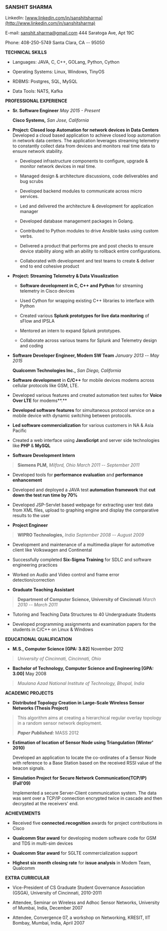 ### SANSHIT SHARMA

LinkedIn:
[www.linkedin.com/in/sanshitsharma](http://www.linkedin.com/in/sanshitsharma)

E-mail: sanshit.sharma@gmail.com 444 Saratoga Ave, Apt 19C

Phone: 408-250-5749 Santa Clara, CA -- 95050

**TECHNICAL SKILLS**

-   Languages: JAVA, C, C++, GOLang, Python, Cython

-   Operating Systems: Linux, Windows, TinyOS

-   RDBMS: Postgres, SQL, MySQL

-   Data Tools: NATS, Kafka

**PROFESSIONAL EXPERIENCE**

-   **Sr. Software Engineer** *May 2015 - Present*

    **Cisco Systems,** *San Jose, California*

<!-- -->

-   **Project: Closed loop Automation for network devices in Data
    Centers**\
    Developed a cloud based application to achieve closed loop
    automation in network data centers. The application leverages
    streaming telemetry to constantly collect data from devices and
    monitors real time data to ensure network stability. 

    -   Developed infrastructure components to configure, upgrade &
        monitor network devices in real time.

    -   Managed design & architecture discussions, code deliverables and
        bug scrubs

    -   Developed backend modules to communicate across micro services. 

    -   Led and delivered the architecture & development for application
        manager

    -   Developed database management packages in Golang. 

    -   Contributed to Python modules to drive Ansible tasks using
        custom verbs. 

    -   Delivered a product that performs pre and post checks to ensure
        device stability along with an ability to rollback entire
        configurations.

    -   Collaborated with development and test teams to create & deliver
        end to end cohesive product

-   **Project: Streaming Telemetry & Data Visualization**

    -   **Software development in C, C++ and Python** for streaming
        telemetry in Cisco devices

    -   Used Cython for wrapping existing C++ libraries to interface
        with Python

    -   Created various **Splunk prototypes for live data monitoring**
        of sFlow and IPSLA

    -   Mentored an intern to expand Splunk prototypes.

    -   Collaborate across various teams for Splunk and Telemetry design
        and coding

<!-- -->

-   **Software Developer Engineer, Modem SW Team** *January 2013 -- May
    2015*

    **Qualcomm Technologies Inc.,** *San Diego,* *California*

<!-- -->

-   **Software development** in **C/C++** for mobile devices modems
    across cellular protocols like GSM, LTE.

-   Developed various features and created automation test suites for
    **Voice Over LTE** for modems**.**

-   **Developed software features** for simultaneous protocol service on
    a mobile device with dynamic switching between protocols.

-   **Led software commercialization** for various customers in NA &
    Asia Pacific

-   Created a web interface using **JavaScript** and server side
    technologies like **PHP** & **MySQL**

<!-- -->

-   **Software Development Intern**

> **Siemens PLM,** *Milford, Ohio March 2011 -- September 2011*

-   Developed tools for **performance evaluation** and **performance
    enhancement**

-   Developed and deployed a JAVA test **automation framework** that
    **cut down the test run time by 70%**

-   Developed JSP-Servlet based webpage for extracting user test data
    from XML files, upload to graphing engine and display the
    comparative results to the user

<!-- -->

-   **Project Engineer**

> **WIPRO Technologies,** *India* *September 2008 -- August 2009*

-   Development and maintenance of a multimedia player for automotive
    client like Volkswagen and Continental

-   Successfully completed **Six-Sigma Training** for SDLC and software
    engineering practices

-   Worked on Audio and Video control and frame error
    detection/correction

<!-- -->

-   **Graduate Teaching Assistant**

> **Department of Computer Science, University of Cincinnati** *March
> 2010 -- March 2011*

-   Tutoring and Teaching Data Structures to 40 Undergraduate Students

-   Developed programming assignments and examination papers for the
    students in C/C++ on Linux & Windows

**EDUCATIONAL QUALIFICATION**

-   **M.S., Computer Science \[GPA: 3.82\]** November 2012

> *University of Cincinnati, Cincinnati, Ohio*

-   **Bachelor of Technology, Computer Science and Engineering \[GPA:
    3.00\]** May 2008

> *Maulana Azad National Institute of Technology, Bhopal, India*

**ACADEMIC PROJECTS**

-   **Distributed Topology Creation in Large-Scale Wireless Sensor
    Networks (Thesis Project)**

> This algorithm aims at creating a hierarchical regular overlay
> topology in a random sensor network deployment.
>
> ***Paper Published:*** MASS 2012

-   **Estimation of location of Sensor Node using Triangulation
    (Winter' 2010)**

    Developed an application to locate the co-ordinates of a Sensor Node
    with reference to a Base Station based on the received RSSI value of
    the beacon signals.

-   **Simulation Project for Secure Network Communication(TCP/IP)
    (Fall'09)**

    Implemented a secure Server-Client communication system. The data
    was sent over a TCP/IP connection encrypted twice in cascade and
    then decrypted at the receivers' end.

**ACHIEVEMENTS**

-   Received five **connected.recognition** awards for project
    contributions in Cisco

-   **Qualcomm Star award** for developing modem software code for GSM
    and TDS in multi-sim devices

-   **Qualcomm Star award** for SGLTE commercialization support

-   **Highest six month closing rate** for **issue analysis** in Modem
    Team, Qualcomm

**EXTRA CURRICULAR**

-   Vice-President of CS Graduate Student Governance Association (GSGA),
    University of Cincinnati, 2010-2011

-   Attendee, Seminar on Wireless and Adhoc Sensor Networks, University
    of Mumbai, India, December 2007

-   Attendee, Convergence 07, a workshop on Networking, KRESIT, IIT
    Bombay, Mumbai, India, April 2007
